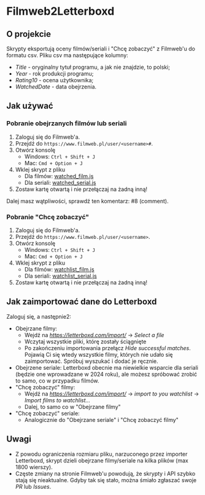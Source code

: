# Filmweb2Letterboxd

## O projekcie

Skrypty eksportują oceny filmów/seriali i "Chcę zobaczyć" z Filmweb'u do formatu csv.
Pliku csv ma następujące kolumny:

- _Title_ - oryginalny tytuł programu, a jak nie znajdzie, to polski;
- _Year_ - rok produkcji programu;
- _Rating10_ - ocena użytkownika;
- _WatchedDate_ - data obejrzenia.

## Jak używać

### Pobranie obejrzanych filmów lub seriali

1. Zaloguj się do Filmweb'a.
2. Przejdź do `https://www.filmweb.pl/user/<username>#`.
3. Otwórz konsolę 
    - Windows: `Ctrl + Shift + J`
    - Mac: `Cmd + Option + J`
4. Wklej skrypt z pliku 
    - Dla filmów: [watched_film.js](https://github.com/JSerwatka/Filmweb2Letterboxd/blob/master/watched_film.js)
    - Dla seriali: [watched_serial.js](https://github.com/JSerwatka/Filmweb2Letterboxd/blob/master/watched_serial.js)
5. Zostaw kartę otwartą i nie przełączaj na żadną inną!

Dalej masz wątpliwości, sprawdź ten komentarz: #8 (comment).

### Pobranie "Chcę zobaczyć" 

1. Zaloguj się do Filmweb'a.
2. Przejdź do `https://www.filmweb.pl/user/<username>`.
3. Otwórz konsolę 
    - Windows: `Ctrl + Shift + J`
    - Mac: `Cmd + Option + J`
4. Wklej skrypt z pliku 
    - Dla filmów: [watchlist_film.js](https://github.com/JSerwatka/Filmweb2Letterboxd/blob/master/watchlist_film.js)
    - Dla seriali: [watchlist_serial.js](https://github.com/JSerwatka/Filmweb2Letterboxd/blob/master/watchlist_serial.js)
5. Zostaw kartę otwartą i nie przełączaj na żadną inną!

## Jak zaimportować dane do Letterboxd
Zaloguj się, a następnie2:
- Obejrzane filmy: 
    - Wejdź na _https://letterboxd.com/import/_ -> _Select a file_
    - Wczytaj wszystkie pliki, którę zostały ściągnięte
    - Po zakończeniu importowania przełącz _Hide successful matches_. Pojawią Ci się wtedy wszystkie filmy, których nie udało się zaimportować. Spróbuj wyszukać i dodać je ręcznie.
- Obejrzene seriale: Letterboxd obecnie ma niewielkie wsparcie dla seriali (będzie one wprowadzane w 2024 roku), ale możesz spróbować zrobić to samo, co w przypadku filmów.
- "Chcę zobaczyć" filmy:
    - Wejdź na _https://letterboxd.com/import/_ -> _import to you watchlist_ -> _Import films to watchlist..._
    - Dalej, to samo co w "Obejrzane filmy"
- "Chcę zobaczyć" seriale:
    - Analogicznie do "Obejrzane seriale" i "Chcę zobaczyć filmy"

## Uwagi

- Z powodu ograniczenia rozmiaru pliku, narzuconego przez importer Letterboxd, skrypt dzieli obejrzane filmy/seriale na kilka plików (max 1800 wierszy).
- Częste zmiany na stronie Filmweb'u powodują, że skrypty i API szybko stają się nieaktualne. Gdyby tak się stało, można śmiało zgłaszać swoje _PR_ lub _Issues_.
